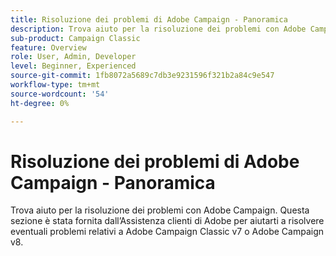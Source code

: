 ```yaml
---
title: Risoluzione dei problemi di Adobe Campaign - Panoramica
description: Trova aiuto per la risoluzione dei problemi con Adobe Campaign.
sub-product: Campaign Classic
feature: Overview
role: User, Admin, Developer
level: Beginner, Experienced
source-git-commit: 1fb8072a5689c7db3e9231596f321b2a84c9e547
workflow-type: tm+mt
source-wordcount: '54'
ht-degree: 0%

---
```



# Risoluzione dei problemi di Adobe Campaign - Panoramica

Trova aiuto per la risoluzione dei problemi con Adobe Campaign. Questa sezione è stata fornita dall’Assistenza clienti di Adobe per aiutarti a risolvere eventuali problemi relativi a Adobe Campaign Classic v7 o Adobe Campaign v8.
